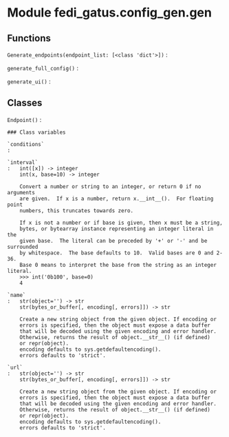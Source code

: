 Module fedi_gatus.config_gen.gen
================================

Functions
---------

    
`Generate_endpoints(endpoint_list: [<class 'dict'>])`
:   

    
`generate_full_config()`
:   

    
`generate_ui()`
:   

Classes
-------

`Endpoint()`
:   

    ### Class variables

    `conditions`
    :

    `interval`
    :   int([x]) -> integer
        int(x, base=10) -> integer
        
        Convert a number or string to an integer, or return 0 if no arguments
        are given.  If x is a number, return x.__int__().  For floating point
        numbers, this truncates towards zero.
        
        If x is not a number or if base is given, then x must be a string,
        bytes, or bytearray instance representing an integer literal in the
        given base.  The literal can be preceded by '+' or '-' and be surrounded
        by whitespace.  The base defaults to 10.  Valid bases are 0 and 2-36.
        Base 0 means to interpret the base from the string as an integer literal.
        >>> int('0b100', base=0)
        4

    `name`
    :   str(object='') -> str
        str(bytes_or_buffer[, encoding[, errors]]) -> str
        
        Create a new string object from the given object. If encoding or
        errors is specified, then the object must expose a data buffer
        that will be decoded using the given encoding and error handler.
        Otherwise, returns the result of object.__str__() (if defined)
        or repr(object).
        encoding defaults to sys.getdefaultencoding().
        errors defaults to 'strict'.

    `url`
    :   str(object='') -> str
        str(bytes_or_buffer[, encoding[, errors]]) -> str
        
        Create a new string object from the given object. If encoding or
        errors is specified, then the object must expose a data buffer
        that will be decoded using the given encoding and error handler.
        Otherwise, returns the result of object.__str__() (if defined)
        or repr(object).
        encoding defaults to sys.getdefaultencoding().
        errors defaults to 'strict'.